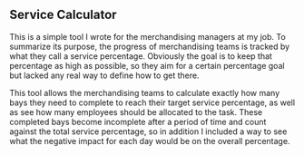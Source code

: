 ## Service Calculator

This is a simple tool I wrote for the merchandising managers at my job. To summarize its purpose, the progress of merchandising teams is tracked by what they call a service percentage. Obviously the goal is to keep that percentage as high as possible, so they aim for a certain percentage goal but lacked any real way to define how to get there. 

This tool allows the merchandising teams to calculate exactly how many bays they need to complete to reach their target service percentage, as well as see how many employees should be allocated to the task. These completed bays become incomplete after a period of time and count against the total service percentage, so in addition I included a way to see what the negative impact for each day would be on the overall percentage.









